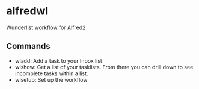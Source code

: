 # alfredwl
Wunderlist workflow for Alfred2

## Commands
- wladd: Add a task to your Inbox list
- wlshow: Get a list of your tasklists. From there you can drill down to see incomplete tasks within a list.
- wlsetup: Set up the workflow
